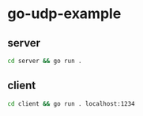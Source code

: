 # go-udp-example

## server
```sh
cd server && go run .
```

## client
```sh
cd client && go run . localhost:1234
```
